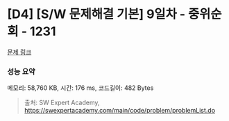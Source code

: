 # [D4] [S/W 문제해결 기본] 9일차 - 중위순회 - 1231 

[문제 링크](https://swexpertacademy.com/main/code/problem/problemDetail.do?contestProbId=AV140YnqAIECFAYD) 

### 성능 요약

메모리: 58,760 KB, 시간: 176 ms, 코드길이: 482 Bytes



> 출처: SW Expert Academy, https://swexpertacademy.com/main/code/problem/problemList.do
